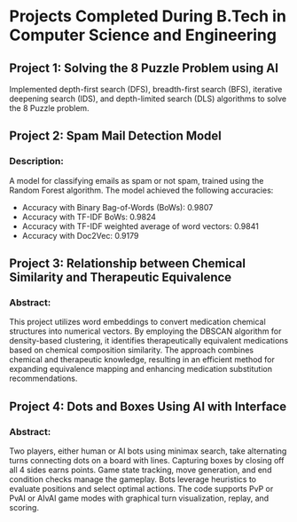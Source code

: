 # Projects Completed During B.Tech in Computer Science and Engineering

## Project 1: Solving the 8 Puzzle Problem using AI
Implemented depth-first search (DFS), breadth-first search (BFS), iterative deepening search (IDS), and depth-limited search (DLS) algorithms to solve the 8 Puzzle problem.

## Project 2: Spam Mail Detection Model
### Description:
A model for classifying emails as spam or not spam, trained using the Random Forest algorithm. The model achieved the following accuracies:
- Accuracy with Binary Bag-of-Words (BoWs): 0.9807
- Accuracy with TF-IDF BoWs: 0.9824
- Accuracy with TF-IDF weighted average of word vectors: 0.9841
- Accuracy with Doc2Vec: 0.9179

## Project 3: Relationship between Chemical Similarity and Therapeutic Equivalence
### Abstract:
This project utilizes word embeddings to convert medication chemical structures into numerical vectors. By employing the DBSCAN algorithm for density-based clustering, it identifies therapeutically equivalent medications based on chemical composition similarity. The approach combines chemical and therapeutic knowledge, resulting in an efficient method for expanding equivalence mapping and enhancing medication substitution recommendations.

## Project 4: Dots and Boxes Using AI with Interface
### Abstract:
Two players, either human or AI bots using minimax search, take alternating turns connecting dots on a board with lines. Capturing boxes by closing off all 4 sides earns points. Game state tracking, move generation, and end condition checks manage the gameplay. Bots leverage heuristics to evaluate positions and select optimal actions. The code supports PvP or PvAI or AIvAI game modes with graphical turn visualization, replay, and scoring.
